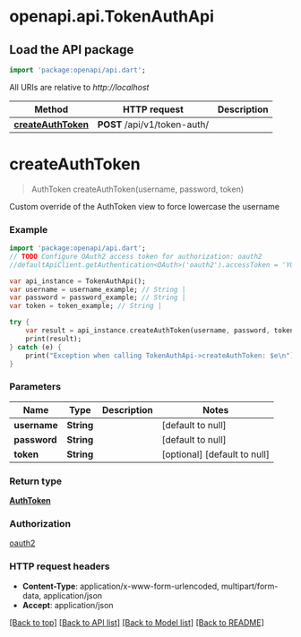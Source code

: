 # openapi.api.TokenAuthApi

## Load the API package
```dart
import 'package:openapi/api.dart';
```

All URIs are relative to *http://localhost*

Method | HTTP request | Description
------------- | ------------- | -------------
[**createAuthToken**](TokenAuthApi.md#createAuthToken) | **POST** /api/v1/token-auth/ | 


# **createAuthToken**
> AuthToken createAuthToken(username, password, token)



Custom override of the AuthToken view to force lowercase the username

### Example 
```dart
import 'package:openapi/api.dart';
// TODO Configure OAuth2 access token for authorization: oauth2
//defaultApiClient.getAuthentication<OAuth>('oauth2').accessToken = 'YOUR_ACCESS_TOKEN';

var api_instance = TokenAuthApi();
var username = username_example; // String | 
var password = password_example; // String | 
var token = token_example; // String | 

try { 
    var result = api_instance.createAuthToken(username, password, token);
    print(result);
} catch (e) {
    print("Exception when calling TokenAuthApi->createAuthToken: $e\n");
}
```

### Parameters

Name | Type | Description  | Notes
------------- | ------------- | ------------- | -------------
 **username** | **String**|  | [default to null]
 **password** | **String**|  | [default to null]
 **token** | **String**|  | [optional] [default to null]

### Return type

[**AuthToken**](AuthToken.md)

### Authorization

[oauth2](../README.md#oauth2)

### HTTP request headers

 - **Content-Type**: application/x-www-form-urlencoded, multipart/form-data, application/json
 - **Accept**: application/json

[[Back to top]](#) [[Back to API list]](../README.md#documentation-for-api-endpoints) [[Back to Model list]](../README.md#documentation-for-models) [[Back to README]](../README.md)

